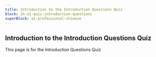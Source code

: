 ```yaml
---
title: Introduction to the Introduction Questions Quiz
block: zh-a1-quiz-introduction-questions
superBlock: a1-professional-chinese
---
```


## Introduction to the Introduction Questions Quiz

This page is for the Introduction Questions Quiz
